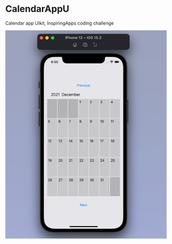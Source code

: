 # CalendarAppU
Calendar app UIkit, InspiringApps coding challenge

![alt text](https://github.com/kerrjo/CalendarAppU/blob/master/Screen%20Shot%202022-01-27%20at%206.57.45%20PM.png)
